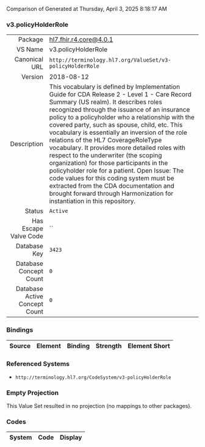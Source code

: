 Comparison of 
Generated at Thursday, April 3, 2025 8:18:17 AM

### v3.policyHolderRole

|      |     |
| ---: | --- |
| Package | hl7.fhir.r4.core@4.0.1 |
| VS Name | v3.policyHolderRole |
| Canonical URL | `http://terminology.hl7.org/ValueSet/v3-policyHolderRole` |
| Version | 2018-08-12 |
| Description | This vocabulary is defined by Implementation Guide for CDA Release 2 - Level 1 - Care Record Summary (US realm). It describes roles recognized through the issuance of an insurance policy to a policyholder who a relationship with the covered party, such as spouse, child, etc.  This vocabulary is essentially an inversion of the role relations of the HL7 CoverageRoleType vocabulary.  It provides more detailed roles with respect to the underwriter (the scoping organization) for those participants in the policyholder role for a patient. Open Issue: The code values for this coding system must be extracted from the CDA documentation and brought forward through Harmonization for instantiation in this repository. |
| Status | `Active` |
| Has Escape Valve Code | `` |
| Database Key | `3423` |
| Database Concept Count | `0` |
| Database Active Concept Count | `0` |
### Bindings

| Source | Element | Binding | Strength | Element Short |
| ------ | ------- | ------- | -------- | ------------- |

### Referenced Systems

* `http://terminology.hl7.org/CodeSystem/v3-policyHolderRole`
### Empty Projection

This Value Set resulted in no projection (no mappings to other packages).

### Codes

| System | Code | Display |
| ------ | ---- | ------- |

